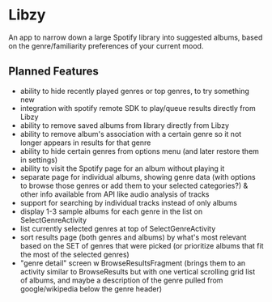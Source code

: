 # Libzy
An app to narrow down a large Spotify library into suggested albums, based on the genre/familiarity preferences of your current mood.

## Planned Features
- ability to hide recently played genres or top genres, to try something new
- integration with spotify remote SDK to play/queue results directly from Libzy
- ability to remove saved albums from library directly from Libzy
- ability to remove album's association with a certain genre so it not longer appears in results for that genre
- ability to hide certain genres from options menu (and later restore them in settings)
- ability to visit the Spotify page for an album without playing it
- separate page for individual albums, showing genre data (with options to browse those genres or add them to your selected categories?) & other info available from API like audio analysis of tracks
- support for searching by individual tracks instead of only albums
- display 1-3 sample albums for each genre in the list on SelectGenreActivity
- list currently selected genres at top of SelectGenreActivity
- sort results page (both genres and albums) by what's most relevant based on the SET of genres that were picked (or prioritize albums that fit the most of the selected genres)
- "genre detail" screen w BrowseResultsFragment (brings them to an activity similar to BrowseResults but with one vertical scrolling grid list of albums, and maybe a description of the genre pulled from google/wikipedia below the genre header)